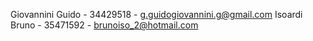 Giovannini Guido - 34429518 - g.guidogiovannini.g@gmail.com
Isoardi Bruno - 35471592 - brunoiso_2@hotmail.com
